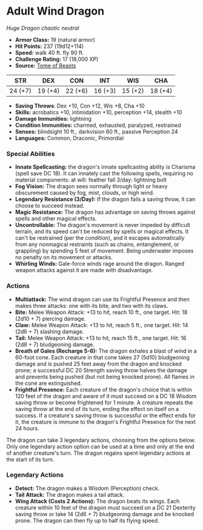# Adult Wind Dragon

*Huge* *Dragon* *chaotic neutral*

- **Armor Class:** 19 (natural armor)
- **Hit Points:** 237 (19d12+114)
- **Speed:** walk 40 ft. fly 90 ft.
- **Challenge Rating:** 17 (18,000 XP)
- **Source:** [Tome of Beasts](https://koboldpress.com/kpstore/product/tome-of-beasts-for-5th-edition-print/)

| STR | DEX | CON | INT | WIS | CHA |
| --- | --- | --- | --- | --- | --- |
| 24 (+7) | 19 (+4) | 22 (+6) | 16 (+3) | 15 (+2) | 18 (+4) |

- **Saving Throws**: Dex +10, Con +12, Wis +8, Cha +10
- **Skills:** acrobatics +10, intimidation +10, perception +14, stealth +10
- **Damage Immunities:** lightning
- **Condition Immunities:** charmed, exhausted, paralyzed, restrained
- **Senses:** blindsight 10 ft., darkvision 60 ft., passive Perception 24
- **Languages:** Common, Draconic, Primordial
### Special Abilities
- **Innate Spellcasting:** the dragon's innate spellcasting ability is Charisma (spell save DC 18). It can innately cast the following spells, requiring no material components:  at will: feather fall  3/day: lightning bolt
- **Fog Vision:** The dragon sees normally through light or heavy obscurement caused by fog, mist, clouds, or high wind.
- **Legendary Resistance (3/Day):** If the dragon fails a saving throw, it can choose to succeed instead.
- **Magic Resistance:** The dragon has advantage on saving throws against spells and other magical effects.
- **Uncontrollable:** The dragon's movement is never impeded by difficult terrain, and its speed can't be reduced by spells or magical effects. It can't be restrained (per the condition), and it escapes automatically from any nonmagical restraints (such as chains, entanglement, or grappling) by spending 5 feet of movement. Being underwater imposes no penalty on its movement or attacks.
- **Whirling Winds:** Gale-force winds rage around the dragon. Ranged weapon attacks against it are made with disadvantage.
### Actions
- **Multiattack:** The wind dragon can use its Frightful Presence and then makes three attacks: one with its bite, and two with its claws.
- **Bite:** Melee Weapon Attack: +13 to hit, reach 10 ft., one target. Hit: 18 (2d10 + 7) piercing damage.
- **Claw:** Melee Weapon Attack: +13 to hit, reach 5 ft., one target. Hit: 14 (2d6 + 7) slashing damage.
- **Tail:** Melee Weapon Attack: +13 to hit, reach 15 ft., one target. Hit: 16 (2d8 + 7) bludgeoning damage.
- **Breath of Gales (Recharge 5-6):** The dragon exhales a blast of wind in a 60-foot cone. Each creature in that cone takes 27 (5d10) bludgeoning damage and is pushed 25 feet away from the dragon and knocked prone; a successful DC 20 Strength saving throw halves the damage and prevents being pushed (but not being knocked prone). All flames in the cone are extinguished.
- **Frightful Presence:** Each creature of the dragon's choice that is within 120 feet of the dragon and aware of it must succeed on a DC 18 Wisdom saving throw or become frightened for 1 minute. A creature repeats the saving throw at the end of its turn, ending the effect on itself on a success. If a creature's saving throw is successful or the effect ends for it, the creature is immune to the dragon's Frightful Presence for the next 24 hours.

The dragon can take 3 legendary actions, choosing from the options below. Only one legendary action option can be used at a time and only at the end of another creature's turn. The dragon regains spent legendary actions at the start of its turn.
### Legendary Actions
- **Detect:** The dragon makes a Wisdom (Perception) check.
- **Tail Attack:** The dragon makes a tail attack.
- **Wing Attack (Costs 2 Actions):** The dragon beats its wings. Each creature within 10 feet of the dragon must succeed on a DC 21 Dexterity saving throw or take 14 (2d6 + 7) bludgeoning damage and be knocked prone. The dragon can then fly up to half its flying speed.
